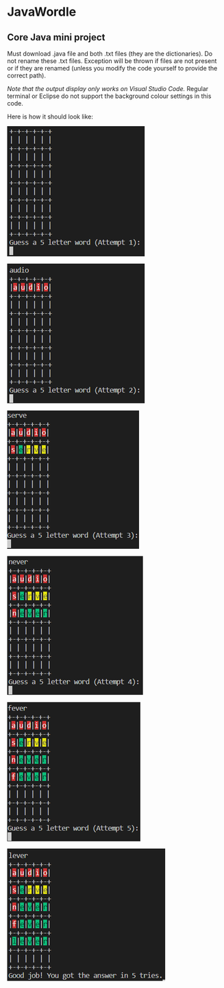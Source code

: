 # JavaWordle

## Core Java mini project

Must download .java file and both .txt files (they are the dictionaries). Do not rename these .txt files. Exception will be thrown if files are not present or if they are renamed (unless you modify the code yourself to provide the correct path).

_Note that the output display only works on Visual Studio Code._ Regular terminal or Eclipse do not support the background colour settings in this code.

Here is how it should look like:

![Game start](./img/0.PNG)

![Attempt 1](./img/1.PNG)

![Attempt 2](./img/2.PNG)

![Attempt 3](./img/3.PNG)

![Attempt 4](./img/4.PNG)

![Attempt 5](./img/5.PNG)
